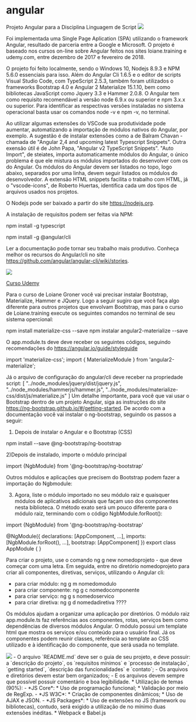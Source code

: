 # angular
Projeto Angular para a Disciplina Linguagem de Script
<img src="https://angular.io/assets/images/logos/angular/angular.png">

Foi implementada uma Single Page Aplication (SPA) utilizando o framework Angular, resultado de parceria entre a Google e Microsoft. O projeto é baseado nos cursos on-line sobre Angular feitos nos sites loiane.training e udemy.com, entre dezembro de 2017 e fevereiro de 2018.

O projeto foi feito localmente, sendo o Windows 10, Nodejs 8.9.3 e NPM 5.6.0 essenciais para isso. Além do Angular Cli 1.6.5 e o editor de scripts Visual Studio Code, com TypeScript 2.5.3, também foram utilizados o frameworks Bootstrap 4.0 e Angular 2 Materialize 15.1.10, bem como bibliotecas JavaScript como Jquery 3.3 e Hammer 2.0.8. O Angular tem como requisito recomendável a versão node 6.9.x ou  superior e npm 3.x.x ou superior. Para identificar as respectivas versões instaladas no sistema operacional basta usar os comandos node -v e npm -v, no terminal. 

Ao utilizar algumas extensões do VSCode sua produtividade pode aumentar, automatizando a importação de módulos nativos do Angular, por exemplo. A sugestão é de instalar extensões como a de Balram Chavan - chamada de "Angular 2,4 and upcoming latest Typescript Snippets". Outra exensão útil é de John Papa, "Angular v2 TypeScript Snippets". "Auto Import", de steiates, importa automaticamente módulos do Angular, o único problema é que ele mistura os módulos importados do desenvolver com os do Angular. Os módulos do Angular devem ser listados no topo, logo abaixo, separados por uma linha, devem seguir listados os módulos do desenvolvedor. A extensão HTML snippets facilita o trabalho com HTML, já o "vscode-icons", de Roberto Huertas, identifica cada um dos tipos de arquivos usados nos projetos.

O Nodejs pode ser baixado a partir do site https://nodejs.org.

A instalação de requisitos podem ser feitas via NPM:

npm install -g typescript

npm install -g @angular/cli

Ler a documentação pode tornar seu trabalho mais produtivo. Conheça melhor os recursos do Angular/cli no site https://github.com/angular/angular-cli/wiki/stories.

<img src="http://helderrangel.com.br/imagens/visaogeral.png">

<a href=
"https://www.udemy.com/curso-de-desenvolvimento-web-com-es6-typescript-e-angular-4/learn/v4/overview">Curso Udemy</a>

Para o curso de Loiane Groner você vai precisar instalar Bootstrap, Materialize, Hammer e JQuery. Logo a seguir sugiro que você faça algo diferente para outros projetos que envolvam Bootstrap, mas para o curso de Loiane.training execute os seguintes comandos no terminal de seu sistema opercional:

npm install materialize-css --save
npm instalar angular2-materialize --save

O app.module.ts deve deve receber os seguintes códigos, seguindo recomendações do https://angular.io/guide/styleguide

import 'materialize-css';
import { MaterializeModule } from 'angular2-materialize';

Já o arquivo de configuração do angular/cli deve receber na propriedade script:
[
"../node_modules/jquery/dist/jquery.js",
  "../node_modules/hammerjs/hammer.js",
  "../node_modules/materialize-css/dist/js/materialize.js"
  ]
Um detalhe importante, para você que vai usar o Bootstrap dentro de um projeto Angular, siga as instruções do site https://ng-bootstrap.github.io/#/getting-started. De acordo com a documentação você vai instalar o ng-bootstrap, seguindo os passos a seguir:

1) Depois de instalar o Angular e o Bootstrap (CSS)

npm install --save @ng-bootstrap/ng-bootstrap

2)Depois de instalado, importe o módulo principal

import {NgbModule} from '@ng-bootstrap/ng-bootstrap'

Outros módulos e aplicações que precisem do Bootstrap podem fazer a importação do Ngbmodule:

3) Agora, liste o módulo importado no seu módulo raiz e quaisquer módulos de aplicativos adicionais que façam uso dos componentes nesta biblioteca. O método exato será um pouco diferente para o módulo raiz, terminando com o código NgbModule.forRoot():

import {NgbModule} from '@ng-bootstrap/ng-bootstrap'

@NgModule({
  declarations: [AppComponent, ...],
  imports: [NgbModule.forRoot(), ...],
  bootstrap: [AppComponent]
})
export class AppModule {
}



Para criar o projeto, use o comando ng g new nomedoprojeto - que deve começar com uma letra. Em seguida, entre no diretório nomedoprojeto para criar ali componentes, diretivas, serviços, utilizando o Angular cli:

- para criar módulo: ng g m nomedomodulo
- para criar componente: ng g c nomedocomponente
- para criar serviço: ng g s nomedoservico
- para criar diretiva: ng g d nomedadiretiva ????

Os módulos ajudam a organizar uma aplicação por diretórios. O módulo raiz app.module.ts faz referências aos componentes, rotas, serviços bem como dependências de diversos módulos Angular. O módulo possui um template html que mostra os serviços e/ou conteúdo para o usuário final. Já os componentes podem reunir classes, referência ao template ao CSS utilizado e à identificação do componente, que será usada no template.

<img src="http://helderrangel.com.br/imagens/thesrcfolder.png">
- O arquivo `README.md` deve ser o guia de seu projeto, e deve possuir: a `descrição do projeto`, os `requisitos mínimos` e `processo de instalação`, `getting started`, `descrição das funcionalidades` e `contato`;
  - Os arquivos e diretórios devem estar bem organizados;
  - E os arquivos devem sempre que possível possuir comentário e boa legibilidade.
* Utilização de temas (90%):
  - *JS Core*:
    * Uso de programação funcional;
    * Validação por meio de RegExp.
  - *JS W3C*:
    * Criação de componentes dinâmicos;
    * Uso de AJAX e JSON.
  - *JS Packages*:
    * Uso de extensões no JS (framework ou bibliotecas), contudo, será exigido a utilização de no mínimo duas extensões inéditas.
    * Webpack e Babel.js
